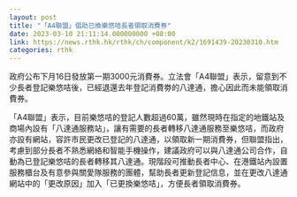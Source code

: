 ```yaml
---
layout: post
title: "「A4聯盟」倡助已換樂悠咭長者領取消費券"
date: 2023-03-10 21:11:14.000000000 +08:00
link: https://news.rthk.hk/rthk/ch/component/k2/1691439-20230310.htm
categories: rthk
---
```


政府公布下月16日發放第一期3000元消費券。立法會「A4聯盟」表示，留意到不少長者登記樂悠咭後，已經退還去年登記消費劵的八達通，擔心因此而未能領取消費券。

「A4聯盟」表示，目前樂悠咭的登記人數超過60萬，雖然現時在指定的地鐵站及商場內設有「八達通服務站」，讓有需要的長者轉移八達通服務至樂悠咭，而政府亦設有網站，容許市民更改已登記的八達通，以領取新一期消費券，但聯盟指出，考慮到部分長者不熟悉網絡和智能手機操作，建議政府可以與八達通公司合作，自動為已登記樂悠咭的長者轉移其八達通。現階段可推動長者中心、在港鐵站內設置服務櫃台及有意參與關愛隊服務的團體，幫助長者更新登記信息，並在更改八達通網站中的「更改原因」加入「已更換樂悠咭」，方便長者領取消費券。
